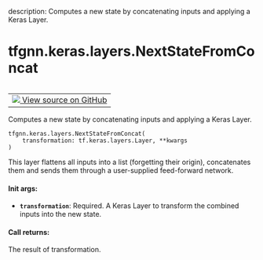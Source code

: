 description: Computes a new state by concatenating inputs and applying a Keras Layer.

<div itemscope itemtype="http://developers.google.com/ReferenceObject">
<meta itemprop="name" content="tfgnn.keras.layers.NextStateFromConcat" />
<meta itemprop="path" content="Stable" />
<meta itemprop="property" content="__init__"/>
<meta itemprop="property" content="__new__"/>
</div>

# tfgnn.keras.layers.NextStateFromConcat

<!-- Insert buttons and diff -->

<table class="tfo-notebook-buttons tfo-api nocontent" align="left">
<td>
  <a target="_blank" href="https://github.com/tensorflow/gnn/tree/master/tensorflow_gnn/keras/layers/next_state.py#L96-L128">
    <img src="https://www.tensorflow.org/images/GitHub-Mark-32px.png" />
    View source on GitHub
  </a>
</td>
</table>



Computes a new state by concatenating inputs and applying a Keras Layer.

<pre class="devsite-click-to-copy prettyprint lang-py tfo-signature-link">
<code>tfgnn.keras.layers.NextStateFromConcat(
    transformation: tf.keras.layers.Layer, **kwargs
)
</code></pre>



<!-- Placeholder for "Used in" -->

This layer flattens all inputs into a list (forgetting their origin),
concatenates them and sends them through a user-supplied feed-forward network.

#### Init args:


* <b>`transformation`</b>: Required. A Keras Layer to transform the combined inputs
  into the new state.


#### Call returns:

The result of transformation.


